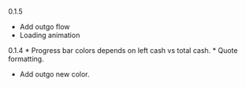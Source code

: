 0.1.5
  * Add outgo flow
  * Loading animation

0.1.4
	* Progress bar colors depends on left cash vs total cash.
	* Quote formatting.
  * Add outgo new color.

